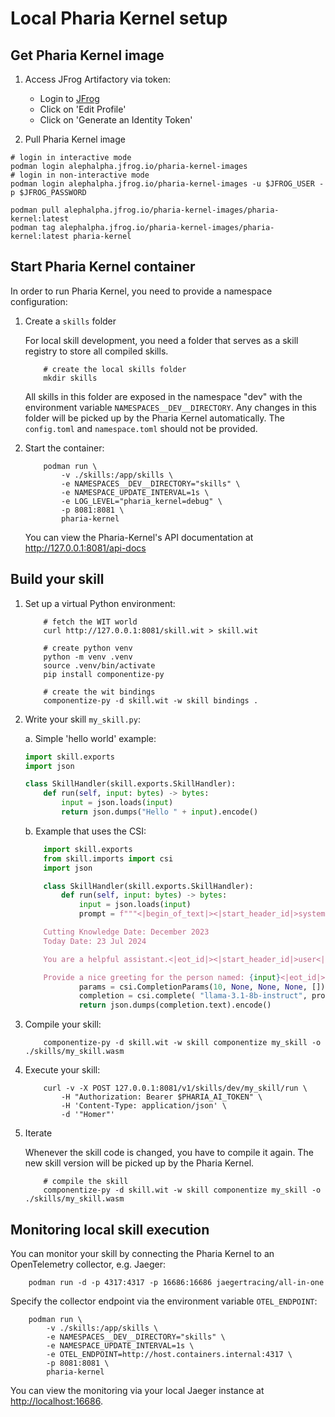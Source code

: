 
# Local Pharia Kernel setup

## Get Pharia Kernel image

1. Access JFrog Artifactory via token:
    * Login to [JFrog](https://alephalpha.jfrog.io/ui/login/)
    * Click on 'Edit Profile'
    * Click on 'Generate an Identity Token'

2. Pull Pharia Kernel image

```shell
# login in interactive mode
podman login alephalpha.jfrog.io/pharia-kernel-images
# login in non-interactive mode
podman login alephalpha.jfrog.io/pharia-kernel-images -u $JFROG_USER -p $JFROG_PASSWORD

podman pull alephalpha.jfrog.io/pharia-kernel-images/pharia-kernel:latest
podman tag alephalpha.jfrog.io/pharia-kernel-images/pharia-kernel:latest pharia-kernel
```

## Start Pharia Kernel container

In order to run Pharia Kernel, you need to provide a namespace configuration:

1. Create a `skills` folder

    For local skill development, you need a folder that serves as a skill registry to store all compiled skills.

    ```shell
        # create the local skills folder
        mkdir skills
    ```

    All skills in this folder are exposed in the namespace "dev" with the environment variable `NAMESPACES__DEV__DIRECTORY`.
    Any changes in this folder will be picked up by the Pharia Kernel automatically. The `config.toml` and `namespace.toml` should not be provided.

2. Start the container:

    ```shell
        podman run \
            -v ./skills:/app/skills \
            -e NAMESPACES__DEV__DIRECTORY="skills" \
            -e NAMESPACE_UPDATE_INTERVAL=1s \
            -e LOG_LEVEL="pharia_kernel=debug" \
            -p 8081:8081 \
            pharia-kernel
    ```

    You can view the Pharia-Kernel's API documentation at <http://127.0.0.1:8081/api-docs>

## Build your skill

1. Set up a virtual Python environment:

    ```shell
        # fetch the WIT world
        curl http://127.0.0.1:8081/skill.wit > skill.wit

        # create python venv
        python -m venv .venv
        source .venv/bin/activate
        pip install componentize-py

        # create the wit bindings
        componentize-py -d skill.wit -w skill bindings .
    ```

2. Write your skill `my_skill.py`:

    a. Simple 'hello world' example:

    ```python
    import skill.exports
    import json

    class SkillHandler(skill.exports.SkillHandler):
        def run(self, input: bytes) -> bytes:
            input = json.loads(input)
            return json.dumps("Hello " + input).encode()
    ```

    b. Example that uses the CSI:

    ```python
        import skill.exports
        from skill.imports import csi
        import json

        class SkillHandler(skill.exports.SkillHandler):
            def run(self, input: bytes) -> bytes:
                input = json.loads(input)
                prompt = f"""<|begin_of_text|><|start_header_id|>system<|end_header_id|>

        Cutting Knowledge Date: December 2023
        Today Date: 23 Jul 2024

        You are a helpful assistant.<|eot_id|><|start_header_id|>user<|end_header_id|>

        Provide a nice greeting for the person named: {input}<|eot_id|><|start_header_id|>assistant<|end_header_id|>"""
                params = csi.CompletionParams(10, None, None, None, [])
                completion = csi.complete( "llama-3.1-8b-instruct", prompt, params)
                return json.dumps(completion.text).encode()
    ```

3. Compile your skill:

    ```shell
        componentize-py -d skill.wit -w skill componentize my_skill -o ./skills/my_skill.wasm
    ```

4. Execute your skill:

    ```shell
        curl -v -X POST 127.0.0.1:8081/v1/skills/dev/my_skill/run \
            -H "Authorization: Bearer $PHARIA_AI_TOKEN" \
            -H 'Content-Type: application/json' \
            -d '"Homer"'
    ```

5. Iterate

    Whenever the skill code is changed, you have to compile it again. The new skill version will be picked up by the Pharia Kernel.

    ```shell
        # compile the skill
        componentize-py -d skill.wit -w skill componentize my_skill -o ./skills/my_skill.wasm
    ```

## Monitoring local skill execution

You can monitor your skill by connecting the Pharia Kernel to an OpenTelemetry collector, e.g. Jaeger:

```shell
    podman run -d -p 4317:4317 -p 16686:16686 jaegertracing/all-in-one
```

Specify the collector endpoint via the environment variable `OTEL_ENDPOINT`:

```shell
    podman run \
        -v ./skills:/app/skills \
        -e NAMESPACES__DEV__DIRECTORY="skills" \
        -e NAMESPACE_UPDATE_INTERVAL=1s \
        -e OTEL_ENDPOINT=http://host.containers.internal:4317 \
        -p 8081:8081 \
        pharia-kernel
```

You can view the monitoring via your local Jaeger instance at <http://localhost:16686>.
